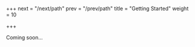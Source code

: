 +++
next = "/next/path"
prev = "/prev/path"
title = "Getting Started"
weight = 10

+++

Coming soon...
